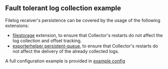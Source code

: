 ## Fault tolerant log collection example

Filelog receiver's persistence can be covered by the usage of the following extensions:
- [filestorage](https://github.com/open-telemetry/opentelemetry-collector-contrib/tree/main/extension/storage/filestorage) extension,
  to ensure that Collector's restarts do not affect the log collection and offset tracking.
- [exporterhelper persistent-queue](https://github.com/open-telemetry/opentelemetry-collector/blob/main/exporter/exporterhelper/README.md#persistent-queue),
  to ensure that Collector's restarts do not affect the delivery of the already collected logs.

A full configuration example is provided in [example config](./otel-col-config.yaml)